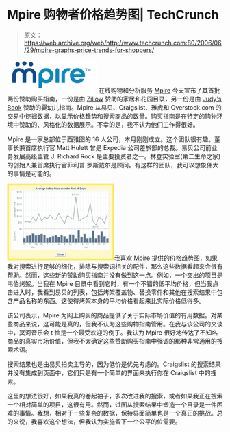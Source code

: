 # Mpire 购物者价格趋势图| TechCrunch

> 原文：<https://web.archive.org/web/http://www.techcrunch.com:80/2006/06/29/mpire-graphs-price-trends-for-shoppers/>

[![](img/3c304f5124234dd2c3ced6ab6a36120b.png)](https://web.archive.org/web/20170423044744/http://www.mpire.com/) 在线购物和分析服务 [Mpire](https://web.archive.org/web/20170423044744/http://www.mpire.com/) 今天宣布了其首批两份赞助购买指南，一份是由 [Zillow](https://web.archive.org/web/20170423044744/http://www.zillow.com/) 赞助的家居和花园目录，另一份是由 [Judy's Book](https://web.archive.org/web/20170423044744/http://www.judysbook.com/) 赞助的婴幼儿指南。Mpire 从易贝、Craigslist、雅虎和 Overstock.com 的交易中挖掘数据，以显示价格趋势和搜索商品的数量。购买指南是在特定的购物环境中赞助的、风格化的数据展示。不幸的是，我不认为他们工作得很好。

Mpire 是一家总部位于西雅图的 16 人公司，本月刚刚成立。这个团队很有趣。董事长兼首席执行官 Matt Hulett 曾是 Expedia 公司差旅部的总裁。易贝公司前业务发展高级主管 J. Richard Rock 是主要投资者之一。林登实验室(第二生命之家)的创始人兼首席执行官菲利普·罗斯戴尔是顾问。有这样的团队，我可以想象伟大的事情是可能的。

![](img/f2cf95bd7db99c8272093a3361802464.png)我喜欢 Mpire 提供的价格趋势图，如果我对搜索进行足够的细化，排除与搜索词相关的配件，那么这些数据看起来会很有帮助。然而，这些新的赞助购买指南并没有做到这一点。例如，一个突出的项目是韦伯烤架。当我在 Mpire 目录中看到它时，有一个不错的低平均价格，但当我点击进入时，我看到易贝的列表，包括烤架覆盖物、替换零件和其他在搜索结果中包含产品名称的东西。这使得烤架本身的平均价格看起来比实际价格低得多。

该公司表示，Mpire 为网上购买的商品提供了关于实际市场价值的有用数据。对某些商品来说，这可能是真的，但我不认为这些购物指南管用。在我与该公司的交谈中，冥河音乐会 t 恤是一个最受欢迎的例子。我认为 Mpire 很好地传达了不知名商品的真实市场价值，但我不太确定这些赞助购买指南中强调的那种非常通用的搜索术语。

搜索结果也是由易贝拍卖主导的，因为低价是优先考虑的。Craigslist 的搜索结果并没有集成到页面中，它们只是有一个简单的界面来执行你在 Craigslist 中的搜索。

这里的想法很好，如果我真的卷起袖子，多次改进我的搜索，或者如果我正在搜索一个相对简单的项目，这很有用。然而，试图从搜索结果中塑造一个目录是一件困难的事情。我想，相对于一些复杂的数据，保持界面简单也是一个真正的挑战。总的来说，我喜欢这个想法，但我认为实施留下一个公平的位需要。